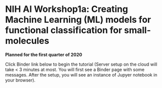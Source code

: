 # NIH AI Workshop1a: Creating Machine Learning (ML) models for functional classification for small-molecules
**Planned for the first quarter of 2020**

Click Binder link below to begin the tutorial (Server setup on the cloud will take < 3 minutes at most. You will first see a Binder page with some messages. After the setup, you will see an instance of Jupyer notebook in your browser).
